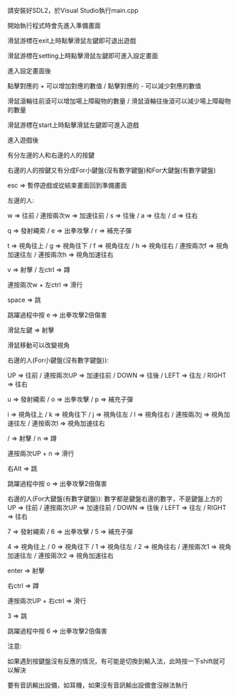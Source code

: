 請安裝好SDL2，於Visual Studio執行main.cpp

開始執行程式時會先進入準備畫面

滑鼠游標在exit上時點擊滑鼠左鍵即可退出遊戲

滑鼠游標在setting上時點擊滑鼠左鍵即可進入設定畫面

進入設定畫面後

點擊對應的 + 可以增加對應的數值 / 點擊對應的 - 可以減少對應的數值

滑鼠滾輪往前滾可以增加場上障礙物的數量 / 滑鼠滾輪往後滾可以減少場上障礙物的數量

滑鼠游標在start上時點擊滑鼠左鍵即可進入遊戲

進入遊戲後

有分左邊的人和右邊的人的按鍵

右邊的人的按鍵又有分成For小鍵盤(沒有數字鍵盤)和For大鍵盤(有數字鍵盤)

esc => 暫停遊戲或從結束畫面回到準備畫面

左邊的人:

w => 往前 / 連按兩次w => 加速往前 / s => 往後 / a => 往左 / d => 往右

q => 發射繩索 / e => 出拳攻擊 / r => 補充子彈

t => 視角往上 / g => 視角往下 / f => 視角往左 / h => 視角往右 / 連按兩次f => 視角加速往左 / 連按兩次h => 視角加速往右

v => 射擊 / 左ctrl => 蹲

連按兩次w + 左ctrl => 滑行

space => 跳

跳躍過程中按 e  => 出拳攻擊2倍傷害

滑鼠左鍵 => 射擊

滑鼠移動可以改變視角


右邊的人(For小鍵盤(沒有數字鍵盤)):

UP => 往前 / 連按兩次UP => 加速往前 / DOWN => 往後 / LEFT => 往左 / RIGHT => 往右

u => 發射繩索 / o => 出拳攻擊 / p => 補充子彈

i => 視角往上 / k => 視角往下 / j => 視角往左 / l => 視角往右 / 連按兩次j => 視角加速往左 / 連按兩次l => 視角加速往右

/ => 射擊 / n => 蹲

連按兩次UP + n => 滑行

右Alt => 跳

跳躍過程中按 o  => 出拳攻擊2倍傷害


右邊的人(For大鍵盤(有數字鍵盤)):
數字都是鍵盤右邊的數字，不是鍵盤上方的
UP => 往前 / 連按兩次UP => 加速往前 / DOWN => 往後 / LEFT => 往左 / RIGHT => 往右

7 => 發射繩索 / 6 => 出拳攻擊 / 5 => 補充子彈

4 => 視角往上 / 0 => 視角往下 / 1 => 視角往左 / 2 => 視角往右 / 連按兩次1 => 視角加速往左 / 連按兩次2 => 視角加速往右

enter => 射擊

右ctrl => 蹲

連按兩次UP + 右ctrl => 滑行

3 => 跳

跳躍過程中按 6 => 出拳攻擊2倍傷害


注意:

如果遇到按鍵盤沒有反應的情況，有可能是切換到輸入法，此時按一下shift就可以解決

要有音訊輸出設備，如耳機，如果沒有音訊輸出設備會沒辦法執行
